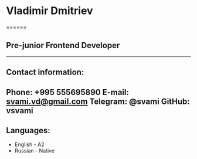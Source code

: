 # Vladimir Dmitriev
======
## Pre-junior Frontend Developer
-----
## Contact information:
**Phone:** +995 555695890
**E-mail:** svami.vd@gmail.com
**Telegram:** @svami
**GitHub:** vsvami
-----
## Languages:
- English - A2
- Russian - Native
